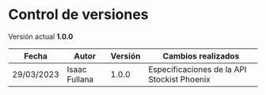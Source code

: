 # Control de versiones

<aside class="notice">Versión actual <b>1.0.0</b></aside>

Fecha | Autor | Versión | Cambios realizados
--------- | ----------- | ----------- | ----------- 
29/03/2023 | Isaac Fullana | 1.0.0 | Especificaciones de la API Stockist Phoenix